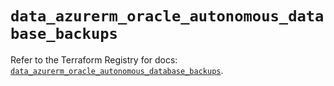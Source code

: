 # `data_azurerm_oracle_autonomous_database_backups`

Refer to the Terraform Registry for docs: [`data_azurerm_oracle_autonomous_database_backups`](https://registry.terraform.io/providers/hashicorp/azurerm/4.45.1/docs/data-sources/oracle_autonomous_database_backups).
